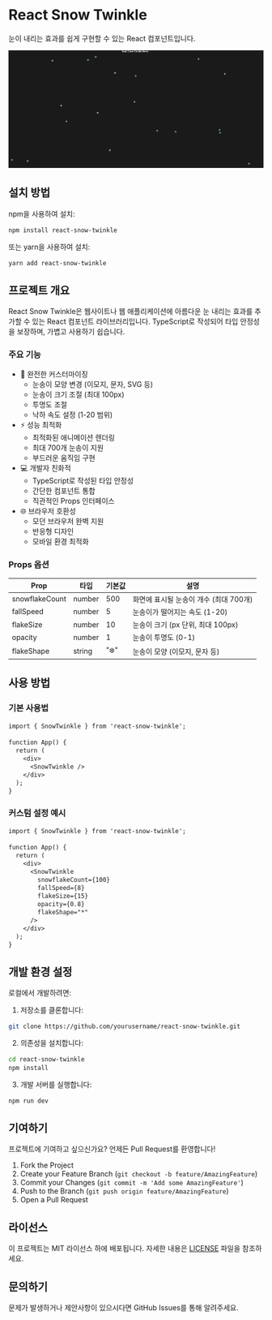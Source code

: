 # React Snow Twinkle

눈이 내리는 효과를 쉽게 구현할 수 있는 React 컴포넌트입니다.

![React Snow Twinkle Demo](./examples/demo.gif)

## 설치 방법

npm을 사용하여 설치:

```bash
npm install react-snow-twinkle
```

또는 yarn을 사용하여 설치:

```bash
yarn add react-snow-twinkle
```

## 프로젝트 개요

React Snow Twinkle은 웹사이트나 웹 애플리케이션에 아름다운 눈 내리는 효과를 추가할 수 있는 React 컴포넌트 라이브러리입니다. TypeScript로 작성되어 타입 안정성을 보장하며, 가볍고 사용하기 쉽습니다.

### 주요 기능
- 🎨 완전한 커스터마이징
  - 눈송이 모양 변경 (이모지, 문자, SVG 등)
  - 눈송이 크기 조절 (최대 100px)
  - 투명도 조절
  - 낙하 속도 설정 (1-20 범위)
- ⚡ 성능 최적화
  - 최적화된 애니메이션 렌더링
  - 최대 700개 눈송이 지원
  - 부드러운 움직임 구현
- 💻 개발자 친화적
  - TypeScript로 작성된 타입 안정성
  - 간단한 컴포넌트 통합
  - 직관적인 Props 인터페이스
- 🌐 브라우저 호환성
  - 모던 브라우저 완벽 지원
  - 반응형 디자인
  - 모바일 환경 최적화

### Props 옵션
| Prop | 타입 | 기본값 | 설명 |
|------|------|--------|------|
| snowflakeCount | number | 500 | 화면에 표시될 눈송이 개수 (최대 700개) |
| fallSpeed | number | 5 | 눈송이가 떨어지는 속도 (1-20) |
| flakeSize | number | 10 | 눈송이 크기 (px 단위, 최대 100px) |
| opacity | number | 1 | 눈송이 투명도 (0-1) |
| flakeShape | string | "❄️" | 눈송이 모양 (이모지, 문자 등) |

## 사용 방법

### 기본 사용법

```tsx
import { SnowTwinkle } from 'react-snow-twinkle';

function App() {
  return (
    <div>
      <SnowTwinkle />
    </div>
  );
}
```

### 커스텀 설정 예시

```tsx
import { SnowTwinkle } from 'react-snow-twinkle';

function App() {
  return (
    <div>
      <SnowTwinkle
        snowflakeCount={100}
        fallSpeed={8}
        flakeSize={15}
        opacity={0.8}
        flakeShape="*"
      />
    </div>
  );
}
```

## 개발 환경 설정

로컬에서 개발하려면:

1. 저장소를 클론합니다:
```bash
git clone https://github.com/yourusername/react-snow-twinkle.git
```

2. 의존성을 설치합니다:
```bash
cd react-snow-twinkle
npm install
```

3. 개발 서버를 실행합니다:
```bash
npm run dev
```

## 기여하기

프로젝트에 기여하고 싶으신가요? 언제든 Pull Request를 환영합니다!

1. Fork the Project
2. Create your Feature Branch (`git checkout -b feature/AmazingFeature`)
3. Commit your Changes (`git commit -m 'Add some AmazingFeature'`)
4. Push to the Branch (`git push origin feature/AmazingFeature`)
5. Open a Pull Request

## 라이선스

이 프로젝트는 MIT 라이선스 하에 배포됩니다. 자세한 내용은 [LICENSE](LICENSE) 파일을 참조하세요.

## 문의하기

문제가 발생하거나 제안사항이 있으시다면 GitHub Issues를 통해 알려주세요.

